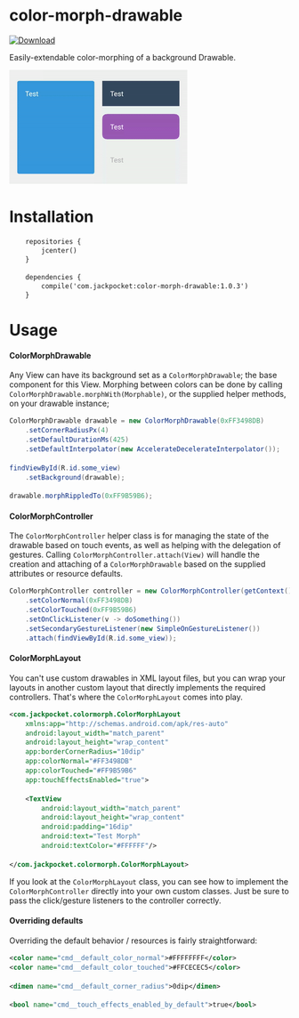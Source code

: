 # color-morph-drawable

[![Download](https://api.bintray.com/packages/jackpocket/maven/color-morph-drawable/images/download.svg) ](https://bintray.com/jackpocket/maven/color-morph-drawable/_latestVersion)

Easily-extendable color-morphing of a background Drawable.

![color-morph-drawable Sample](https://github.com/jackpocket/android-color-morph-drawable/raw/master/demo.gif)

# Installation

```
    repositories {
        jcenter()
    }

    dependencies {
        compile('com.jackpocket:color-morph-drawable:1.0.3')
    }
```

# Usage

#### ColorMorphDrawable
Any View can have its background set as a `ColorMorphDrawable`; the base component for this View. Morphing between colors can be done by calling `ColorMorphDrawable.morphWith(Morphable)`, or the supplied helper methods, on your drawable instance;

```java
ColorMorphDrawable drawable = new ColorMorphDrawable(0xFF3498DB)
    .setCornerRadiusPx(4)
    .setDefaultDurationMs(425)
    .setDefaultInterpolator(new AccelerateDecelerateInterpolator());

findViewById(R.id.some_view)
    .setBackground(drawable);

drawable.morphRippledTo(0xFF9B59B6);
```

#### ColorMorphController
The `ColorMorphController` helper class is for managing the state of the drawable based on touch events, as well as helping with the delegation of gestures. Calling `ColorMorphController.attach(View)` will handle the creation and attaching of a `ColorMorphDrawable` based on the supplied attributes or resource defaults.

```java
ColorMorphController controller = new ColorMorphController(getContext())
    .setColorNormal(0xFF3498DB)
    .setColorTouched(0xFF9B59B6)
    .setOnClickListener(v -> doSomething())
    .setSecondaryGestureListener(new SimpleOnGestureListener())
    .attach(findViewById(R.id.some_view));
```

#### ColorMorphLayout
You can't use custom drawables in XML layout files, but you can wrap your layouts in another custom layout that directly implements the required controllers. That's where the `ColorMorphLayout` comes into play.

```xml
<com.jackpocket.colormorph.ColorMorphLayout
    xmlns:app="http://schemas.android.com/apk/res-auto"
    android:layout_width="match_parent"
    android:layout_height="wrap_content"
    app:borderCornerRadius="10dip"
    app:colorNormal="#FF3498DB"
    app:colorTouched="#FF9B59B6"
    app:touchEffectsEnabled="true">

    <TextView
        android:layout_width="match_parent"
        android:layout_height="wrap_content"
        android:padding="16dip"
        android:text="Test Morph"
        android:textColor="#FFFFFF"/>

</com.jackpocket.colormorph.ColorMorphLayout>
```

If you look at the `ColorMorphLayout` class, you can see how to implement the `ColorMorphController` directly into your own custom classes. Just be sure to pass the click/gesture listeners to the controller correctly.

#### Overriding defaults
Overriding the default behavior / resources is fairly straightforward:

```xml
<color name="cmd__default_color_normal">#FFFFFFFF</color>
<color name="cmd__default_color_touched">#FFCECEC5</color>

<dimen name="cmd__default_corner_radius">0dip</dimen>

<bool name="cmd__touch_effects_enabled_by_default">true</bool>
```



